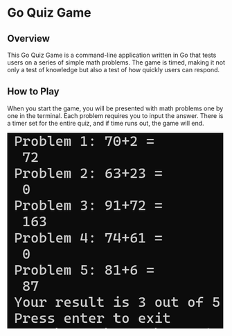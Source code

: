 # Go Quiz Game

## Overview
This Go Quiz Game is a command-line application written in Go that tests users on a series of simple math problems. The game is timed, making it not only a test of knowledge but also a test of how quickly users can respond.

## How to Play
When you start the game, you will be presented with math problems one by one in the terminal. Each problem requires you to input the answer. There is a timer set for the entire quiz, and if time runs out, the game will end.


![Project Overview](https://github.com/dhyey2209/Go-Lang-Quiz-Game/blob/main/Images/CLI%20.png)
